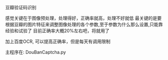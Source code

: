 豆瓣验证码识别

感觉关键在于图像预处理，处理得好，正确率就高，处理不好就低
最关键的是要根据豆瓣的图片特征来调整图像处理的各个参数,至于参数为什么那么设置,只能靠经验和试验了
目前正确率大概20%左右吧，将就用了 

加上百度OCR, 可以提高正确率，但是每天有调用限制

主程序在:
DouBanCaptcha.py
